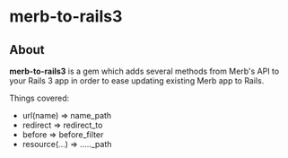# merb-to-rails3

## About

**merb-to-rails3** is a gem which adds several methods from Merb's API to your Rails 3 app in order to ease updating existing Merb app to Rails.

Things covered:

 * url(name) => name_path
 * redirect => redirect_to
 * before => before_filter
 * resource(...) => ....._path
 